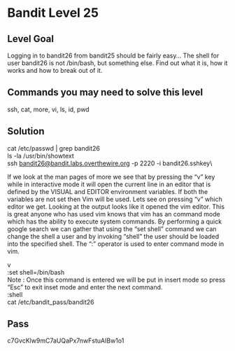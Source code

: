 # Bandit Level 25
## Level Goal
Logging in to bandit26 from bandit25 should be fairly easy… The shell for user bandit26 is not /bin/bash, but something else. Find out what it is, how it works and how to break out of it.

## Commands you may need to solve this level
ssh, cat, more, vi, ls, id, pwd

## Solution
cat /etc/passwd | grep bandit26 \
ls -la /usr/bin/showtext\
ssh bandit26@bandit.labs.overthewire.org -p 2220 -i bandit26.sshkey\

If we look at the man pages of more we see that by pressing the “v” key while in interactive mode it will open the current line in an editor that is defined by the VISUAL and EDITOR environment variables. If both the variables are not set then Vim will be used. Lets see on pressing “v” which editor we get.
Looking at the output looks like it opened the vim editor. This is great anyone who has used vim knows that vim has an command mode which has the ability to execute system commands. By performing a quick google search we can gather that using the “set shell” command we can change the shell a user and by invoking “shell” the user should be loaded into the specified shell. The “:” operator is used to enter command mode in vim.

v\
:set shell=/bin/bash\
Note : Once this command is entered we will be put in insert mode so press “Esc” to exit inset mode and enter the next command.\
:shell\
 cat /etc/bandit_pass/bandit26

## Pass
c7GvcKlw9mC7aUQaPx7nwFstuAIBw1o1
